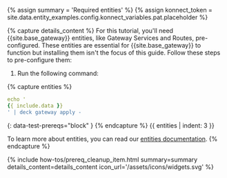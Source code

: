 {% assign summary = 'Required entities' %}
{% assign konnect_token = site.data.entity_examples.config.konnect_variables.pat.placeholder %}

{% capture details_content %}
For this tutorial, you'll need {{site.base_gateway}} entities, like Gateway Services and Routes, pre-configured. These entities are essential for {{site.base_gateway}} to function but installing them isn't the focus of this guide. Follow these steps to pre-configure them:

1. Run the following command:

{% capture entities %}
```yaml
echo '
{{ include.data }}
' | deck gateway apply -
```
{: data-test-prereqs="block" }
{% endcapture %}
{{ entities | indent: 3 }}

To learn more about entities, you can read our [entities documentation](/gateway/entities/).
{% endcapture %}

{% include how-tos/prereq_cleanup_item.html summary=summary details_content=details_content icon_url='/assets/icons/widgets.svg' %}

